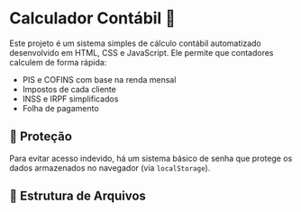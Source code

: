 # Calculador Contábil 🧮

Este projeto é um sistema simples de cálculo contábil automatizado desenvolvido em HTML, CSS e JavaScript. Ele permite que contadores calculem de forma rápida:

- PIS e COFINS com base na renda mensal
- Impostos de cada cliente
- INSS e IRPF simplificados
- Folha de pagamento

## 🔐 Proteção
Para evitar acesso indevido, há um sistema básico de senha que protege os dados armazenados no navegador (via `localStorage`).

## 📁 Estrutura de Arquivos

